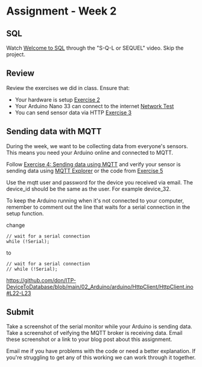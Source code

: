 # Assignment - Week 2

## SQL

Watch [Welcome to SQL](https://www.khanacademy.org/computing/computer-programming/sql/sql-basics/v/welcome-to-sql) through the "S-Q-L or SEQUEL" video. Skip the project.

## Review

Review the exercises we did in class. Ensure that:
 * Your hardware is setup [Exercise 2](https://github.com/don/ITP-DeviceToDatabase/blob/main/02_Arduino/exercises/exercise3.md)
 * Your Arduino Nano 33 can connect to the internet [Network Test](https://github.com/don/ITP-DeviceToDatabase/blob/main/02_Arduino/exercises/exercise2.md#network-test)
 * You can send sensor data via HTTP [Exercise 3](https://github.com/don/ITP-DeviceToDatabase/blob/main/02_Arduino/exercises/exercise3.md)

## Sending data with MQTT

During the week, we want to be collecting data from everyone's sensors. This means you need your Arduino online and connected to MQTT.

Follow [Exercise 4: Sending data using MQTT](https://github.com/don/ITP-DeviceToDatabase/blob/main/02_Arduino/exercises/exercise4.md) and verify your sensor is sending data using [MQTT Explorer](http://mqtt-explorer.com/) or the code from [Exercise 5](https://github.com/don/ITP-DeviceToDatabase/blob/main/02_Arduino/exercises/exercise5.md)

Use the mqtt user and password for the device you received via email. The device_id should be the same as the user. For example device_32.

To keep the Arduino running when it's not connected to your computer, remember to comment out the line that waits for a serial connection in the setup function.

change

    // wait for a serial connection
    while (!Serial);

to 

    // wait for a serial connection
    // while (!Serial);

https://github.com/don/ITP-DeviceToDatabase/blob/main/02_Arduino/arduino/HttpClient/HttpClient.ino#L22-L23

## Submit

Take a screenshot of the serial monitor while your Arduino is sending data. Take a screenshot of veifying the MQTT broker is receiving data. Email these screenshot or a link to your blog post about this assignment.

Email me if you have problems with the code or need a better explanation. If you're struggling to get any of this working we can work through it together.
